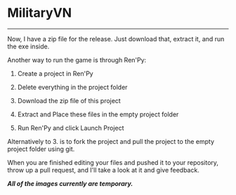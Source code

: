 # MilitaryVN
------
Now, I have a zip file for the release. Just download that, extract it, and run the exe inside.

Another way to run the game is through Ren'Py:

1. Create a project in Ren'Py

2. Delete everything in the project folder

3. Download the zip file of this project

4. Extract and Place these files in the empty project folder

5. Run Ren'Py and click Launch Project

Alternatively to 3. is to fork the project and pull the project to the empty project folder using git.

When you are finished editing your files and pushed it to your repository, throw up a pull request, and I'll take a look at it and give feedback.

***All of the images currently are temporary.***
